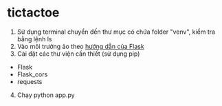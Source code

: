 # tictactoe

1. Sử dụng terminal chuyển đến thư mục có chứa folder "venv", kiểm tra bằng lệnh ls
2. Vào môi trường ảo theo [hướng dẫn của Flask](https://flask.palletsprojects.com/en/2.2.x/installation/#virtual-environments)
3. Cài đặt các thư viện cần thiết (sử dụng pip)
  - Flask
  - Flask_cors
  - requests
 4. Chạy python app.py
